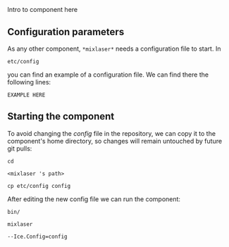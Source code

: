```
```
#
``` mixlaser
```
Intro to component here


## Configuration parameters
As any other component,
``` *mixlaser* ```
needs a configuration file to start. In

    etc/config

you can find an example of a configuration file. We can find there the following lines:

    EXAMPLE HERE

    
## Starting the component
To avoid changing the *config* file in the repository, we can copy it to the component's home directory, so changes will remain untouched by future git pulls:

    cd

``` <mixlaser 's path> ```

    cp etc/config config
    
After editing the new config file we can run the component:

    bin/

```mixlaser ```

    --Ice.Config=config
